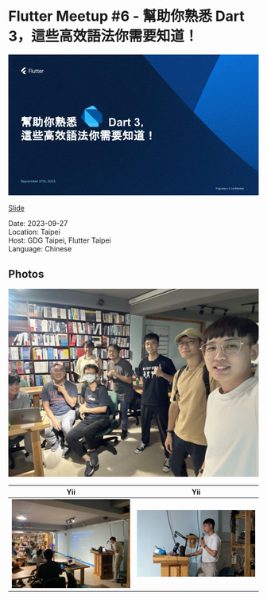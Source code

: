 # Flutter Meetup #6 - 幫助你熟悉 Dart 3，這些高效語法你需要知道！

<img src='cover.jpg'/>

[Slide](https://docs.google.com/presentation/d/14EaZRa-uBGp_kd61VEv2jsbvyCwVY10RI_wBMC3UWu8/edit?usp=sharing)

Date: 2023-09-27 <br>
Location: Taipei <br>
Host: GDG Taipei, Flutter Taipei <br>
Language: Chinese <br>

## Photos
![Selfie](photos/1.jpg)

Yii            | Yii
:-------------------------:|:-------------------------:|
![Yii](photos/2.jpg)  |  ![Yii](photos/3.jpg)
